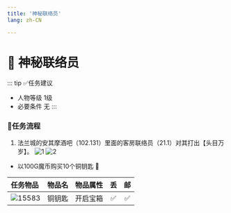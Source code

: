 ```yaml
---
title: '神秘联络员'
lang: zh-CN

---
```


<RouterBack />

# 📜 神秘联络员

::: tip ✅任务建议
- 人物等级	1级
- 必要条件  无
:::

### 📝任务流程

1. 法兰城的安其摩酒吧（102.131）里面的客房联络员（21.1）对其打出【头目万岁】。
![1](https://user-images.githubusercontent.com/78347270/115993724-0a274c80-a60f-11eb-8b04-209892c7f25f.png)
![2](https://user-images.githubusercontent.com/78347270/115993721-085d8900-a60f-11eb-90f8-6544281428d7.png)

- 以100G魔币购买10个铜钥匙 🔑


| 任务物品 | 物品名 | 物品属性 | 丢 | 邮 |
| :---- |:-------------:|:-------------:|:-------------:|:-------------:|
| ![15583](https://user-images.githubusercontent.com/78347270/117138373-ea014580-ade5-11eb-96f8-251e33155c68.gif) |  铜钥匙  |  开启宝箱  |  ✅  |  ✅  |
